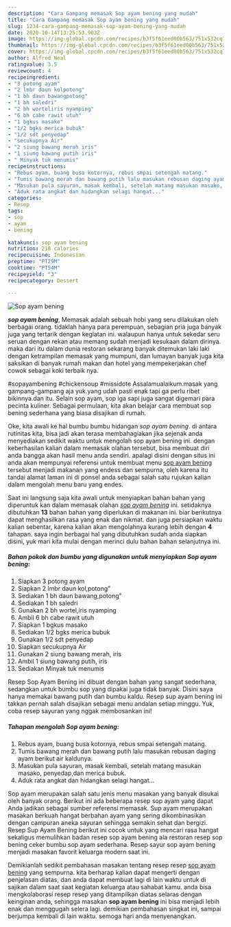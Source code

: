 ```yaml
---
description: "Cara Gampang memasak Sop ayam bening yang mudah"
title: "Cara Gampang memasak Sop ayam bening yang mudah"
slug: 1234-cara-gampang-memasak-sop-ayam-bening-yang-mudah
date: 2020-10-14T13:25:53.903Z
image: https://img-global.cpcdn.com/recipes/b3f5f61eed00b563/751x532cq70/sop-ayam-bening-foto-resep-utama.jpg
thumbnail: https://img-global.cpcdn.com/recipes/b3f5f61eed00b563/751x532cq70/sop-ayam-bening-foto-resep-utama.jpg
cover: https://img-global.cpcdn.com/recipes/b3f5f61eed00b563/751x532cq70/sop-ayam-bening-foto-resep-utama.jpg
author: Alfred Neal
ratingvalue: 3.5
reviewcount: 4
recipeingredient:
- "3 potong ayam"
- "2 lmbr daun kolpotong"
- "1 bh daun bawangpotong"
- "1 bh saledri"
- "2 bh worteliris nyamping"
- "6 bh cabe rawit utuh"
- "1 bgkus masako"
- "1/2 bgks merica bubuk"
- "1/2 sdt penyedap"
- "secukupnya Air"
- "2 siung bawang merah iris"
- "1 siung bawang putih iris"
- " Minyak tuk menumis"
recipeinstructions:
- "Rebus ayam, buang busa kotornya, rebus smpai setengah matang."
- "Tumis bawang merah dan bawang putih lalu masukan rebusan daging ayam berikut air kaldunya."
- "Masukan pula sayuran, masak kembali, setelah matang masukan masako, penyedap,dan merica bubuk."
- "Aduk rata angkat dan hidangkan selagi hangat..."
categories:
- Resep
tags:
- sop
- ayam
- bening

katakunci: sop ayam bening 
nutrition: 218 calories
recipecuisine: Indonesian
preptime: "PT29M"
cooktime: "PT54M"
recipeyield: "3"
recipecategory: Dessert

---
```



![Sop ayam bening](https://img-global.cpcdn.com/recipes/b3f5f61eed00b563/751x532cq70/sop-ayam-bening-foto-resep-utama.jpg)

<b><i>sop ayam bening</i></b>, Memasak adalah sebuah hobi yang seru dilakukan oleh berbagai orang. tidaklah hanya para perempuan, sebagian pria juga banyak juga yang tertarik dengan kegiatan ini. walaupun hanya untuk sekedar seru seruan dengan rekan atau memang sudah menjadi kesukaan dalam dirinya. maka dari itu dalam dunia restoran sekarang banyak ditemukan laki laki dengan ketrampilan memasak yang mumpuni, dan lumayan banyak juga kita saksikan di banyak rumah makan dan hotel yang mempekerjakan chef cowok sebagai koki terbaik nya.

#sopayambening #chickensoup #missidote Assalamualaikum.masak yang gampang-gampang aja yuk.yang udah pasti enak tapi ga perlu ribet bikinnya.dan itu. Selain sop ayam, sop iga sapi juga sangat digemari para pecinta kuliner. Sebagai permulaan, kita akan belajar cara membuat sop bening sederhana yang biasa disajikan di rumah.

Oke, kita awali ke hal bumbu bumbu hidangan <i>sop ayam bening</i>. di antara rutinitas kita, bisa jadi akan terasa membahagiakan jika sejenak anda menyediakan sedikit waktu untuk mengolah sop ayam bening ini. dengan keberhasilan kalian dalam memasak olahan tersebut, bisa membuat diri anda bangga akan hasil menu anda sendiri. apalagi disini dengan situs ini anda akan mempunyai referensi untuk membuat menu <u>sop ayam bening</u> tersebut menjadi makanan yang endess dan sempurna, oleh karena itu tandai alamat laman ini di ponsel anda sebagai salah satu rujukan kalian dalam mengolah menu baru yang endes.


Saat ini langsung saja kita awali untuk menyiapkan bahan bahan yang diperuntuk kan dalam memasak olahan <u><i>sop ayam bening</i></u> ini. setidaknya dibutuhkan <b>13</b> bahan bahan yang diperlukan di makanan ini. biar berikutnya dapat menghasilkan rasa yang enak dan nikmat. dan juga persiapkan waktu kalian sebentar, karena kalian akan mengolahnya kurang lebih dengan <b>4</b> tahapan. saya ingin berbagai hal yang dibutuhkan sudah anda siapkan disini, yuk mari kita mulai dengan merinci dulu bahan bahan selanjutnya ini.

<!--inarticleads1-->

##### Bahan pokok dan bumbu yang digunakan untuk menyiapkan Sop ayam bening:

1. Siapkan 3 potong ayam
1. Siapkan 2 lmbr daun kol,potong&#34;
1. Sediakan 1 bh daun bawang,potong&#34;
1. Sediakan 1 bh saledri
1. Gunakan 2 bh wortel,iris nyamping
1. Ambil 6 bh cabe rawit utuh
1. Siapkan 1 bgkus masako
1. Sediakan 1/2 bgks merica bubuk
1. Gunakan 1/2 sdt penyedap
1. Siapkan secukupnya Air
1. Gunakan 2 siung bawang merah, iris
1. Ambil 1 siung bawang putih, iris
1. Sediakan  Minyak tuk menumis


Resep Sop Ayam Bening ini dibuat dengan bahan yang sangat sederhana, sedangkan untuk bumbu sop yang dipakai juga tidak banyak. Disini saya hanya memakai bawang putih dan bumbu kaldu. Resep sup ayam bening ini takkan pernah salah disajikan sebagai menu andalan setiap minggu. Yuk, coba resep sayuran yang nggak membosankan ini! 

<!--inarticleads2-->

##### Tahapan mengolah Sop ayam bening:

1. Rebus ayam, buang busa kotornya, rebus smpai setengah matang.
1. Tumis bawang merah dan bawang putih lalu masukan rebusan daging ayam berikut air kaldunya.
1. Masukan pula sayuran, masak kembali, setelah matang masukan masako, penyedap,dan merica bubuk.
1. Aduk rata angkat dan hidangkan selagi hangat...


Sop ayam merupakan salah satu jenis menu masakan yang banyak disukai oleh banyak orang. Berikut ini ada beberapa resep sop ayam yang dapat Anda jadikan sebagai sumber referensi memasak. Sup ayam merupakan masakan berkuah hangat berbahan ayam yang sering dikombinasikan dengan campuran aneka sayuran sehingga semakin sehat dan bergizi. Resep Sup Ayam Bening berikut ini cocok untuk yang mencari rasa hangat sekaligus memulihkan badan resep sop ayam bening ala restoran resep sop bening ceker bumbu sop ayam sederhana. Resep sayur sop ayam bening menjadi masakan favorit keluarga modern saat ini. 

Demikianlah sedikit pembahasan masakan tentang resep resep <u>sop ayam bening</u> yang sempurna. kita berharap kalian dapat mengerti dengan penjelasan diatas, dan anda dapat membuat lagi di lain waktu untuk di sajikan dalam saat saat kegiatan keluarga atau sahabat kamu. anda bisa mengkolaborasi resep resep yang ditampilkan diatas selaras dengan keinginan anda, sehingga masakan <b>sop ayam bening</b> ini bisa menjadi lebih enak dan menggugah selera lagi. demikian pembahasan singkat ini, sampai berjumpa kembali di lain waktu. semoga hari anda menyenangkan.
